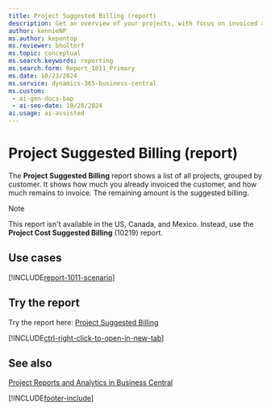 ```yaml
---
title: Project Suggested Billing (report)
description: Get an overview of your projects, with focus on invoiced amounts and remaining amounts to invoice for each customer.
author: kennieNP
ms.author: kepontop
ms.reviewer: bholtorf
ms.topic: conceptual
ms.search.keywords: reporting
ms.search.form: Report_1011_Primary
ms.date: 10/23/2024
ms.service: dynamics-365-business-central
ms.custom:
 - ai-gen-docs-bap
 - ai-seo-date: 10/28/2024
ai.usage: ai-assisted
---
```


# Project Suggested Billing (report)

The **Project Suggested Billing** report shows a list of all projects, grouped by customer. It shows how much you already invoiced the customer, and how much remains to invoice. The remaining amount is the suggested billing.

> [!NOTE]
> This report isn't available in the US, Canada, and Mexico. Instead, use the **Project Cost Suggested Billing** (10219) report.

## Use cases

[!INCLUDE[report-1011-scenario](../includes/report-1011-scenario-include.md)]

<!-- 

Prompt

Below is a report in an ERP system. Provide 3-4 use cases for different personas working with projects

Format like this:    
  
As a <persona>, use the report to    
* use case 1  
* use case 2    

Do not capitalize the persona names. 

Do not start lines with "Use the data to"

## Report name
Project Suggested Billing

## Report description
The *Project Suggested Billing* report shows a list of all projects, grouped by customer, how much the customer has already been invoiced, and how much remains to be invoiced, that is, the suggested billing. 

### What the report does

### Use cases
Get an overview of your projects with a focus on invoiced amounts and remaining amounts to be invoiced, grouped by customer.

Please include your data sources and URLs

-->

## Try the report

Try the report here: [Project Suggested Billing](https://businesscentral.dynamics.com?report=1011)

[!INCLUDE[ctrl-right-click-to-open-in-new-tab](../includes/ctrl-right-click-to-open-in-new-tab.md)]

## See also

[Project Reports and Analytics in Business Central](../project-reports.md)  

[!INCLUDE[footer-include](../includes/footer-banner.md)]